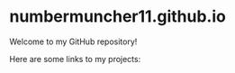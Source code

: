 # numbermuncher11.github.io
Welcome to my GitHub repository!

Here are some links to my projects:

<link href="https://numbermuncher11.github.io/statistical-edge-for-futures-trading/">
